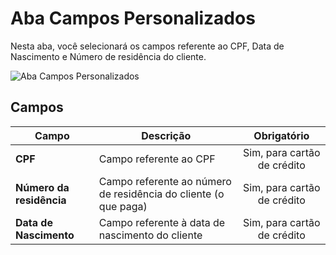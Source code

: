 # Aba Campos Personalizados

Nesta aba, você selecionará os campos referente ao CPF, Data de Nascimento e Número de residência do cliente.

![Aba Campos Personalizados](/PagSeguro-Checkout-Transparente/assets/tab-custom-fields.png#zoom)

## Campos

| Campo | Descrição | Obrigatório |
| ----- | --------- | :---------: |
| **CPF** | Campo referente ao CPF | Sim, para cartão de crédito |
| **Número da residência** | Campo referente ao número de residência do cliente (o que paga) | Sim, para cartão de crédito |
| **Data de Nascimento** | Campo referente à data de nascimento do cliente | Sim, para cartão de crédito |